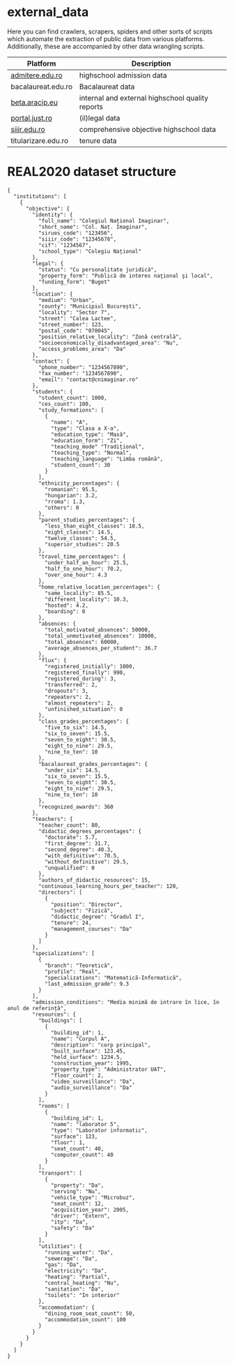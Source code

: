 # external_data

Here you can find crawlers, scrapers, spiders and other sorts of scripts which automate the extraction of public data from various platforms. Additionally, these are accompanied by other data wrangling scripts.

| Platform                                                                                     | Description                                      |
| -------------------------------------------------------------------------------------------- | ------------------------------------------------ |
| [admitere.edu.ro](https://github.com/paubric/real/tree/master/external_data/admitere.edu.ro) | highschool admission data                        |
| bacalaureat.edu.ro                                                                           | Bacalaureat data                                 |
| [beta.aracip.eu](https://github.com/paubric/real/tree/master/external_data/beta.aracip.eu)   | internal and external highschool quality reports |
| [portal.just.ro](https://github.com/paubric/real/tree/master/external_data/portal.just.ro)   | (il)legal data                                   |
| [siiir.edu.ro](https://github.com/paubric/real/tree/master/external_data/siiir.edu.ro)       | comprehensive objective highschool data          |
| titularizare.edu.ro                                                                          | tenure data                                      |

# REAL2020 dataset structure
```
{
  "institutions": [
    {
      "objective": {
        "identity": {
          "full_name": "Colegiul Național Imaginar",
          "short_name": "Col. Naț. Imaginar",
          "sirues_code": "123456",
          "siiir_code": "12345678",
          "cif": "1234567",
          "school_type": "Colegiu Național"
        },
        "legal": {
          "status": "Cu personalitate juridică",
          "property_form": "Publică de interes naţional şi local",
          "funding_form": "Buget"
        },
        "location": {
          "medium": "Urban",
          "county": "Municipiul București",
          "locality": "Sector 7",
          "street": "Calea Lactee",
          "street_number": 123,
          "postal_code": "070045",
          "position_relative_locality": "Zonă centrală",
          "socioeconomically_disadvantaged_area": "Nu",
          "access_problems_area": "Da"
        },
        "contact": {
          "phone_number": "1234567890",
          "fax_number": "1234567890",
          "email": "contact@cnimaginar.ro"
        },
        "students": {
          "student_count": 1000,
          "ces_count": 100,
          "study_formations": [
            {
              "name": "A",
              "type": "Clasa a X-a",
              "education_type": "Masă",
              "education_form": "Zi",
              "teaching_mode" "Tradițional",
              "teaching_type": "Normal",
              "teaching_language": "Limba română",
              "student_count": 30
            }
          ],
          "ethnicity_percentages": {
            "romanian": 95.5,
            "hungarian": 3.2,
            "rroma": 1.3,
            "others": 0
          },
          "parent_studies_percentages": {
            "less_than_eight_classes": 10.5,
            "eight_classes": 14.5,
            "twelve_classes": 54.5,
            "superior_studies": 20.5
          },
          "travel_time_percentages": {
            "under_half_an_hour": 25.5,
            "half_to_one_hour": 70.2,
            "over_one_hour": 4.3
          },
          "home_relative_location_percentages": {
            "same_locality": 85.5,
            "different_locality": 10.3,
            "hosted": 4.2,
            "boarding": 0
          },
          "absences: {
            "total_motivated_absences": 50000,
            "total_unmotivated_absences": 10000,
            "total_absences": 60000,
            "average_absences_per_student": 36.7
          },
          "flux": {
            "registered_initially": 1000,
            "registered_finally": 990,
            "registered_during": 3,
            "transferred": 2,
            "dropouts": 3,
            "repeaters": 2,
            "almost_repeaters": 2,
            "unfinished_situation": 0
          },
          "class_grades_percentages": {
            "five_to_six": 14.5,
            "six_to_seven": 15.5,
            "seven_to_eight": 30.5,
            "eight_to_nine": 29.5,
            "nine_to_ten": 10
          },
          "bacalaureat_grades_percentages": {
            "under_six": 14.5,
            "six_to_seven": 15.5,
            "seven_to_eight": 30.5,
            "eight_to_nine": 29.5,
            "nine_to_ten": 10
          },
          "recognized_awards": 360
        },
        "teachers": {
          "teacher_count": 80,
          "didactic_degrees_percentages": {
            "doctorate": 5.7,
            "first_degree": 31.7,
            "second_degree": 40.3,
            "with_definitive": 70.5,
            "without_definitive": 29.5,
            "unqualified": 0
          },
          "authors_of_didactic_resources": 15,
          "continuous_learning_hours_per_teacher": 120,
          "directors": [
            {
              "position": "Director",
              "subject": "Fizică",
              "didactic_degree": "Gradul I",
              "tenure": 24,
              "management_courses": "Da"
            }
          ]
        },
        "specializations": [
          {
            "branch": "Teoretică",
            "profile": "Real",
            "specializations": "Matematică-Informatică",
            "last_admission_grade": 9.3
          }
        ],
        "admission_conditions": "Media minimă de intrare în lice, în anul de referință",
        "resources": {
          "buildings": [
            {
              "building_id": 1,
              "name": "Corpul A",
              "description": "corp principal",
              "built_surface": 123.45,
              "held_surface": 1234.5,
              "construction_year": 1995,
              "property_type": "Administrator UAT",
              "floor_count": 2,
              "video_surveillance": "Da",
              "audio_surveillance": "Da"
            }
          ],
          "rooms": [
            {
              "building_id": 1,
              "name": "laborator 5",
              "type": "Laborator informatic",
              "surface": 123,
              "floor": 1,
              "seat_count": 40,
              "computer_count": 40
            }
          ],
          "transport": [
            {
              "property": "Da",
              "serving": "Nu",
              "vehicle_type": "Microbuz",
              "seat_count": 12,
              "acquisition_year": 2005,
              "driver": "Extern",
              "itp": "Da",
              "safety": "Da"
            }
          ],
          "utilities": {
            "running_water": "Da",
            "sewerage": "Da",
            "gas": "Da",
            "electricity": "Da",
            "heating": "Partial",
            "central_heating": "Nu",
            "sanitation": "Da",
            "toilets": "In interior"
          },
          "accommodation": {
            "dining_room_seat_count": 50,
            "accommodation_count": 100
          }
        }
      }
    }
  ]
}
```

